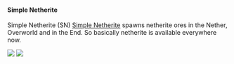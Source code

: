 #### Simple Netherite


Simple Netherite (SN)
[Simple Netherite](https://www.curseforge.com/minecraft/mc-mods/simple-netherite) spawns netherite ores in the Nether, Overworld and in the End. So basically netherite is available everywhere now.

[![](https://github.com/ScaredRabbitYT/dev/blob/patch-1/Downloads.svg)](https://www.curseforge.com/minecraft/mc-mods/simple-netherite)
[![](https://github.com/ScaredRabbitYT/dev/blob/patch-1/Version.svg)](https://www.curseforge.com/minecraft/mc-mods/simple-netherite)
